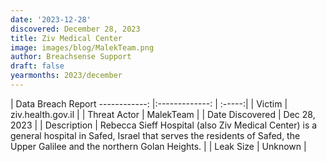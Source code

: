 ```yaml
---
date: '2023-12-28'
discovered: December 28, 2023
title: Ziv Medical Center
image: images/blog/MalekTeam.png
author: Breachsense Support
draft: false
yearmonths: 2023/december
---
```



| Data Breach Report
------------:     |:-------------:    | :-----:|
| Victim      | ziv.health.gov.il      | 
| Threat Actor      | MalekTeam      | 
| Date Discovered      | Dec 28, 2023      | 
| Description      | Rebecca Sieff Hospital (also Ziv Medical Center) is a general hospital in Safed, Israel that serves the residents of Safed, the Upper Galilee and the northern Golan Heights.      | 
| Leak Size      | Unknown      | 

